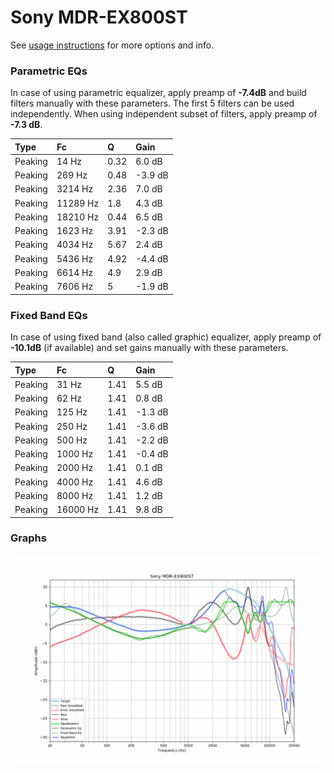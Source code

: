 # Sony MDR-EX800ST
See [usage instructions](https://github.com/jaakkopasanen/AutoEq#usage) for more options and info.

### Parametric EQs
In case of using parametric equalizer, apply preamp of **-7.4dB** and build filters manually
with these parameters. The first 5 filters can be used independently.
When using independent subset of filters, apply preamp of **-7.3 dB**.

| Type    | Fc       |    Q | Gain    |
|:--------|:---------|:-----|:--------|
| Peaking | 14 Hz    | 0.32 | 6.0 dB  |
| Peaking | 269 Hz   | 0.48 | -3.9 dB |
| Peaking | 3214 Hz  | 2.36 | 7.0 dB  |
| Peaking | 11289 Hz | 1.8  | 4.3 dB  |
| Peaking | 18210 Hz | 0.44 | 6.5 dB  |
| Peaking | 1623 Hz  | 3.91 | -2.3 dB |
| Peaking | 4034 Hz  | 5.67 | 2.4 dB  |
| Peaking | 5436 Hz  | 4.92 | -4.4 dB |
| Peaking | 6614 Hz  | 4.9  | 2.9 dB  |
| Peaking | 7606 Hz  | 5    | -1.9 dB |

### Fixed Band EQs
In case of using fixed band (also called graphic) equalizer, apply preamp of **-10.1dB**
(if available) and set gains manually with these parameters.

| Type    | Fc       |    Q | Gain    |
|:--------|:---------|:-----|:--------|
| Peaking | 31 Hz    | 1.41 | 5.5 dB  |
| Peaking | 62 Hz    | 1.41 | 0.8 dB  |
| Peaking | 125 Hz   | 1.41 | -1.3 dB |
| Peaking | 250 Hz   | 1.41 | -3.6 dB |
| Peaking | 500 Hz   | 1.41 | -2.2 dB |
| Peaking | 1000 Hz  | 1.41 | -0.4 dB |
| Peaking | 2000 Hz  | 1.41 | 0.1 dB  |
| Peaking | 4000 Hz  | 1.41 | 4.6 dB  |
| Peaking | 8000 Hz  | 1.41 | 1.2 dB  |
| Peaking | 16000 Hz | 1.41 | 9.8 dB  |

### Graphs
![](./Sony%20MDR-EX800ST.png)